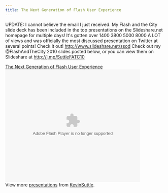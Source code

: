 ```yaml
---
title: The Next Generation of Flash User Experience
---
```


UPDATE: I cannot believe the email I just received. My Flash and the City slide deck has been included in the top presentations on the Slideshare.net homepage for multiple days! It's gotten over 1400 3800 5000 8000 A LOT of views and was officially the most discussed presentation on Twitter at several points! Check it out! <a href="http://www.slideshare.net/ssod">http://www.slideshare.net/ssod</a> Check out my @FlashAndTheCity 2010 slides posted below, or you can view them on Slideshare at <a href="http://j.mp/SuttleFATC10">http://j.mp/SuttleFATC10</a>

<div id="__ss_4180288"><a title="The Next Generation of Flash User Experience" href="http://www.slideshare.net/KevinSuttle/the-next-generation-of-flash-user-experience-4180288">The Next Generation of Flash User Experience</a>
<object width="425" height="355" id="__sse4180288" classid="clsid:d27cdb6e-ae6d-11cf-96b8-444553540000">
<param name="allowFullScreen" value="true"/>
<param name="allowScriptAccess" value="always"/>
<param name="src" value="http://static.slidesharecdn.com/swf/ssplayer2.swf?doc=suttlefatcpreso-100520145107-phpapp02&amp;stripped_title=the-next-generation-of-flash-user-experience-4180288"/>
<param name="name" value="__sse4180288"/>
<param name="allowfullscreen" value="true"/> <embed src="http://static.slidesharecdn.com/swf/ssplayer2.swf?doc=suttlefatcpreso-100520145107-phpapp02&amp;stripped_title=the-next-generation-of-flash-user-experience-4180288" type="application/x-shockwave-flash" width="425" height="355"></embed>
</object>
<div>View more <a href="http://www.slideshare.net/">presentations</a> from <a href="http://www.slideshare.net/KevinSuttle">KevinSuttle</a>.</div>
</div>
